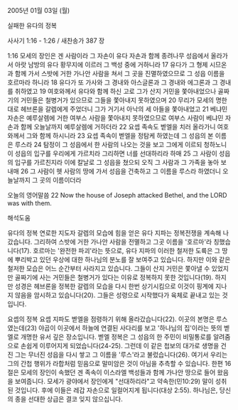 2005년 01월 03일 (월)

실패한 유다의 정복



사사기 1:16 - 1:26 / 새찬송가 387 장


1:16 모세의 장인은 겐 사람이라 그 자손이 유다 자손과 함께 종려나무 성읍에서 올라가서 아랏 남방의 유다 황무지에 이르러 그 백성 중에 거하니라 17 유다가 그 형제 시므온과 함께 가서 스밧에 거한 가나안 사람을 쳐서 그 곳을 진멸하였으므로 그 성읍 이름을 호르마라 하니라 18 유다가 또 가사와 그 경내와 아스글론과 그 경내와 에그론과 그 경내를 취하였고 19 여호와께서 유다와 함께 하신 고로 그가 산지 거민을 쫓아내었으나 골짜기의 거민들은 철병거가 있으므로 그들을 쫓아내지 못하였으며 20 무리가 모세의 명한 대로 헤브론을 갈렙에게 주었더니 그가 거기서 아낙의 세 아들을 쫓아내었고 21 베냐민 자손은 예루살렘에 거한 여부스 사람을 쫓아내지 못하였으므로 여부스 사람이 베냐민 자손과 함께 오늘날까지 예루살렘에 거하더라 22 요셉 족속도 벧엘을 치러 올라가니 여호와께서 그와 함께 하시니라 23 요셉 족속이 벧엘을 정탐케 하였는데 그 성읍의 본 이름은 루스라 24 탐정이 그 성읍에서 한 사람의 나오는 것을 보고 그에게 이르되 청하노니 이 성읍의 입구를 우리에게 가르치라 그리하면 너를 선대하리라 하매 25 그 사람이 성읍의 입구를 가르친지라 이에 칼날로 그 성읍을 쳤으되 오직 그 사람과 그 가족을 놓아 보내매 26 그 사람이 헷 사람의 땅에 가서 성읍을 건축하고 그 이름을 루스라 하였더니 오늘날까지 그 곳의 이름이더라

오늘의 영어말씀
22 Now the house of Joseph attacked Bethel, and the LORD was with them.

해석도움





유다의 정복
연로한 지도자 갈렙의 모습에 힘을 얻은 유다 지파는 정복전쟁을 계속해 나갔습니다. 그리하여 스밧에 거한 가나안 사람을 전멸하고 그곳 이름을 '호르마'라 칭했습니다(17). 호르마는 '완전한 파괴'라는 뜻으로, 유다 지파의 이러한 철저한 도륙은 그 땅에 뿌리박고 있던 우상에 대한 하나님의 분노를 잘 보여주고 있습니다. 하지만 이와 같은 철저한 모습은 어느 순간부터 사라지고 있습니다. 그들이 산지 거민은 쫓아낼 수 있었지만 골짜기에 사는 거민들은 철병거가 있다는 이유로 정복하지 못한 것입니다(19). 하지만 성경은 헤브론을 정복한 갈렙의 모습을 다시 한번 상기시킴으로 이것이 핑계에 지나지 않음을 암시하고 있습니다(20). 그들은 성령으로 시작했다가 육체로 끝내고 있는 것입니다.    

요셉의 정복
요셉 지파도 벧엘을 점령하기 위해 올라갔습니다(22). 이곳의 본명은 루스였는데(23) 야곱이 이곳에서 하늘에 연결된 사다리를 보고 '하나님의 집'이라는 뜻의 벧엘로 개명한 유서 깊은 장소입니다. 벧엘 정복은 그 성읍의 한 주민이 비밀통로를 알려줌으로 손쉽게 이루어지게 되었습니다(24-25). 그런데 이 같은 첩보의 대가로 생명을 건진 그는 무너진 성읍을 다시 쌓고 그 이름을 '루스'라고 불렀습니다(26). 여기서 우리는 그의 간첩 행위가 라합처럼 믿음으로 말미암은 것이 아님을 추측할 수 있습니다. 한편 16절은 모세의 장인이 속했던 겐 족속이 이스라엘 백성들과 함께 가나안 땅으로 들어 왔음을 보여줍니다. 모세가 광야에서 장인에게 "선대하리라"고 약속한(민10:29) 말이 성취된 것입니다. 후에 이들은 레갑 자손으로 일컬어지게 됩니다(대상 2:55). 하나님은, 당신의 종을 선대한 상급은 결코 잊지 않으십니다.